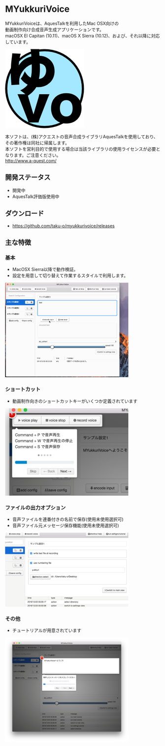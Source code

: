 # MYukkuriVoice
MYukkuriVoiceは、AquesTalkを利用したMac OSX向けの  
動画制作向け合成音声生成アプリケーションです。  
macOSX El Capitan (10.11)、macOS X Sierra (10.12)、および、それ以降に対応しています。

<img src="https://github.com/taku-o/myukkurivoice/blob/master/icns/myukkurivoice.iconset/icon_256x256.png">

本ソフトは、(株)アクエストの音声合成ライブラリAquesTalkを使用しており、その著作権は同社に帰属します。  
本ソフトを営利目的で使用する場合は当該ライブラリの使用ライセンスが必要となります。ご注意ください。  
http://www.a-quest.com/

## 開発ステータス
* 開発中
* AquesTalk評価版使用中

## ダウンロード
* https://github.com/taku-o/myukkurivoice/releases

## 主な特徴
### 基本
* MacOSX Sierra以降で動作検証。
* 設定を用意して切り替えて作業するスタイルで利用します。

<img src="https://github.com/taku-o/myukkurivoice/blob/master/docs/images/readme.gif" width="400">

### ショートカット
* 動画制作向きのショートカットキーがいくつか定義されています

<img src="https://github.com/taku-o/myukkurivoice/blob/master/docs/images/readme-shortcut-play.png" width="400">

### ファイルの出力オプション
* 音声ファイルを連番付きの名前で保存(使用未使用選択可)
* 音声ファイル元メッセージ保存機能(使用未使用選択可)

<img src="https://github.com/taku-o/myukkurivoice/blob/master/docs/images/readme-filewriteopt.png" width="400">

### その他
* チュートリアルが用意されています

<img src="https://github.com/taku-o/myukkurivoice/blob/master/docs/images/readme-tutorial.png" width="400">

